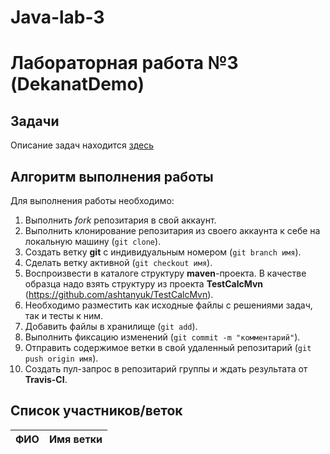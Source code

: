 # Java-lab-3
# Лабораторная работа №3 (DekanatDemo)

## Задачи

Описание задач находится [здесь](http://shtanyuk.tk/edu/nniit/java-new/labs/labs3.html)

## Алгоритм выполнения работы

Для выполнения работы необходимо:
1. Выполнить *fork* репозитария в свой аккаунт.
1. Выполнить клонирование репозитария из своего аккаунта к себе на локальную машину (`git clone`).
1. Создать ветку **git** с индивидуальным номером (`git branch имя`).
1. Сделать ветку активной (`git checkout имя`).
1. Воспроизвести в каталоге структуру **maven**-проекта. В качестве образца надо взять структуру из проекта **TestCalcMvn** (https://github.com/ashtanyuk/TestCalcMvn).
1. Необходимо разместить как исходные файлы с решениями задач, так и тесты к ним.
1. Добавить файлы в хранилище (`git add`).
1. Выполнить фиксацию изменений (`git commit -m "комментарий"`).
1. Отправить содержимое ветки в свой удаленный репозитарий (`git push origin имя`).
1. Создать пул-запрос в репозитарий группы и ждать результата от **Travis-CI**.



## Список участников/веток

|  ФИО              | Имя ветки |
|-------------------|-----------|
